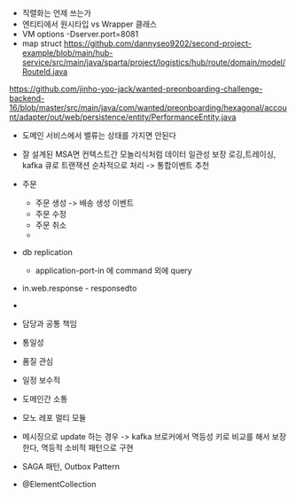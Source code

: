 
- 직렬화는 언제 쓰는가
- 엔티티에서 원시타입 vs Wrapper 클래스
- VM options -Dserver.port=8081
- map struct
https://github.com/dannyseo9202/second-project-example/blob/main/hub-service/src/main/java/sparta/project/logistics/hub/route/domain/model/RouteId.java

https://github.com/jinho-yoo-jack/wanted-preonboarding-challenge-backend-16/blob/master/src/main/java/com/wanted/preonboarding/hexagonal/account/adapter/out/web/persistence/entity/PerformanceEntity.java
- 도메인 서비스에서 밸류는 상태를 가지면 안된다
- 잘 설계된 MSA면 컨텍스트간 모놀리식처럼 데이터 일관성 보장 로깅,트레이싱, kafka 큐로 트랜잭션 순차적으로 처리 -> 통합이벤트 추천
- 주문
	- 주문 생성  -> 배송 생성 이벤트
	- 주문 수정
	- 주문 취소
	- 


- db replication
	- application-port-in 에 command 외에 query
- in.web.response - responsedto
- 
- 담당과 공통 책임
- 통일성
- 품질 관심
- 일정 보수적
- 도메인간 소통


- 모노 레포 멀티 모듈
- 메시징으로 update 하는 경우 -> kafka 브로커에서 멱등성 키로 비교를 해서 보장한다, 멱등적 소비적 패턴으로 구현
- SAGA 패턴, Outbox Pattern
- @ElementCollection